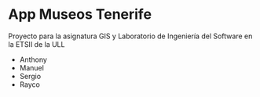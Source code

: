 <h1>App Museos Tenerife</h1>

<p>Proyecto para la asignatura GIS y Laboratorio de Ingeniería del Software en la ETSII de la ULL</p>


<ul>
  <li>Anthony</li>
  <li>Manuel</li>
  <li>Sergio</li>
  <li>Rayco</li>
</ul>

